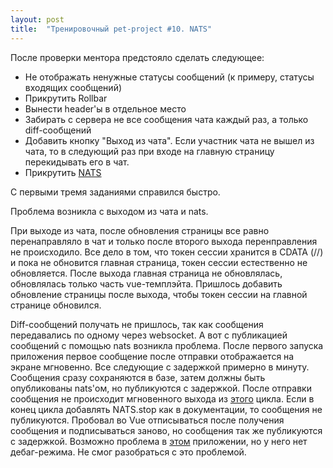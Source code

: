 ```yaml
---
layout: post
title:  "Тренировочный pet-project #10. NATS"
---
```

После проверки ментора предстояло сделать следующее:
- Не отображать ненужные статусы сообщений (к примеру, статусы входящих сообщений)
- Прикрутить Rollbar
- Вынести header'ы в отдельное место
- Забирать с сервера не все сообщения чата каждый раз, а только diff-сообщений
- Добавить кнопку "Выход из чата". Если участник чата не вышел из чата, то в следующий раз при входе на главную страницу перекидывать его в чат.
- Прикрутить [NATS](https://nats.io/documentation/)


С первыми тремя заданиями справился быстро.


Проблема возникла с выходом из чата и nats.


При выходе из чата, после обновления страницы все равно перенаправляло в чат и только после второго выхода перенправления не происходило. Все дело в том, что токен сессии хранится в CDATA (//<![CDATA[
window.gon={};gon.session_token="a8597fac-a277-42cb-9b2a-36b51068bcda";
//]]>) и пока не обновится главная страница, токен сессии естественно не обновляется. После выхода главная страница не обновлялась, обновлялась только часть vue-темплэйта.
Пришлось добавить обновление страницы после выхода, чтобы токен сеcсии на главной странице обновился.


Diff-сообщений получать не пришлось, так как сообщения передавались по одному через websocket. А вот с публикацией сообщений с помощью nats возникла проблема. После первого запуска приложения первое сообщение после отправки отображается на экране мгновенно. Все следующие с задержкой примерно в минуту. Сообщения сразу сохраняются в базе, затем должны быть опубликованы nats'ом, но публикуются с задержкой.
После отправки сообщения не происходит мгновенного выхода из [этого](https://github.com/orion122/anonymous-chat/blob/nats/app/controllers/chats/messages_controller.rb#L51) цикла. Если в конец цикла добавлять NATS.stop как в документации, то сообщения не публикуются. Пробовал во Vue отписываться после получения сообщения и подписываться заново, но сообщения так же публикуются с задержкой.
Возможно проблема в [этом](https://github.com/isobit/ws-tcp-relay) приложении, но у него нет дебаг-режима.
Не смог разобраться с это проблемой.
